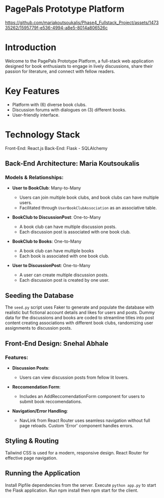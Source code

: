 # PagePals Prototype Platform 




https://github.com/mariakoutsoukalis/Phase4_Fullstack_Project/assets/147335262/1595779f-e536-4994-a8e5-8014a806526c



# Introduction
Welcome to the PagePals Prototype Platform, a full-stack web application designed for book enthusiasts to engage in lively discussions, share their passion for literature, and connect with fellow readers.

# Key Features
- Platform with (6) diverse book clubs.
- Discussion forums with dialogues on (3) different books.
- User-friendly interface.
  
# Technology Stack
Front-End: React.js
Back-End: Flask - SQLAlchemy

## Back-End Architecture: Maria Koutsoukalis 

### Models & Relationships:

- **User to BookClub**: Many-to-Many
   - Users can join multiple book clubs, and book clubs can have multiple users.
   - Facilitated through `UserBookClubAssociation` as an associative table.

- **BookClub to DiscussionPost**: One-to-Many
   - A book club can have multiple discussion posts.
   - Each discussion post is associated with one book club.

- **BookClub to Books**: One-to-Many
    - A book club can have multiple books
    - Each book is associated with one book club.

- **User to DiscussionPost**: One-to-Many
   - A user can create multiple discussion posts.
   - Each discussion post is created by one user.

## Seeding the Database
The `seed.py` script uses Faker to generate and populate the database with realistic but fictional account details and likes for users and posts. Dummy data for the discussions and books are coded to streamline titles into post content creating associations with different book clubs, randomizing user assignments to discussion posts.

## Front-End Design: Snehal Abhale

### Features:
- **Discussion Posts**: 
   - Users can view discussion posts from fellow lit lovers.

- **Reccomendation Form**: 
    - Includes an AddReccomendationForm component for users to submit book reccomendations. 

- **Navigation/Error Handling**: 
  - NavLink from React Router uses seamless navigation without full page reloads. Custom 'Error' component handles errors.

## Styling & Routing
Tailwind CSS is used for a modern, responsive design. React Router for effective page navigation.

## Running the Application
Install Pipfile dependencies from the server. Execute `python app.py` to start the Flask application. Run npm install then npm start for the client.
